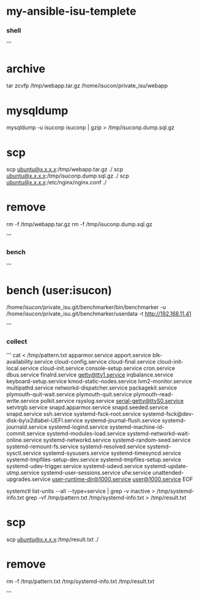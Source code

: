 # my-ansible-isu-templete

### shell
'''

# archive
tar zcvfp /tmp/webapp.tar.gz /home/isucon/private_isu/webapp

# mysqldump
mysqldump -u isuconp isuconp | gzip > /tmp/isuconp.dump.sql.gz 

# scp
scp ubuntu@x.x.x.x:/tmp/webapp.tar.gz ./
scp ubuntu@x.x.x.x:/tmp/isuconp.dump.sql.gz ./
scp ubuntu@x.x.x.x:/etc/nginx/nginx.conf ./

# remove
rm -f /tmp/webapp.tar.gz
rm -f /tmp/isuconp.dump.sql.gz

'''

### bench
'''
# bench (user:isucon)
/home/isucon/private_isu.git/benchmarker/bin/benchmarker -u /home/isucon/private_isu.git/benchmarker/userdata -t http://192.168.11.41

'''

### collect
'''
cat <<EOF > /tmp/pattern.txt
apparmor.service
apport.service
blk-availability.service
cloud-config.service
cloud-final.service
cloud-init-local.service
cloud-init.service
console-setup.service
cron.service
dbus.service
finalrd.service
getty@tty1.service
irqbalance.service
keyboard-setup.service
kmod-static-nodes.service
lvm2-monitor.service
multipathd.service
networkd-dispatcher.service
packagekit.service
plymouth-quit-wait.service
plymouth-quit.service
plymouth-read-write.service
polkit.service
rsyslog.service
serial-getty@ttyS0.service
setvtrgb.service
snapd.apparmor.service
snapd.seeded.service
snapd.service
ssh.service
systemd-fsck-root.service
systemd-fsck@dev-disk-by\x2dlabel-UEFI.service
systemd-journal-flush.service
systemd-journald.service
systemd-logind.service
systemd-machine-id-commit.service
systemd-modules-load.service
systemd-networkd-wait-online.service
systemd-networkd.service
systemd-random-seed.service
systemd-remount-fs.service
systemd-resolved.service
systemd-sysctl.service
systemd-sysusers.service
systemd-timesyncd.service
systemd-tmpfiles-setup-dev.service
systemd-tmpfiles-setup.service
systemd-udev-trigger.service
systemd-udevd.service
systemd-update-utmp.service
systemd-user-sessions.service
ufw.service
unattended-upgrades.service
user-runtime-dir@1000.service
user@1000.service
EOF

systemctl list-units --all --type=service | grep -v inactive > /tmp/systemd-info.txt
grep -vf /tmp/pattern.txt /tmp/systemd-info.txt > /tmp/result.txt

# scp
scp ubuntu@x.x.x.x:/tmp/result.txt ./

# remove
rm -f /tmp/pattern.txt /tmp/systemd-info.txt /tmp/result.txt

'''
